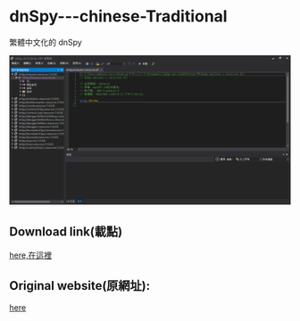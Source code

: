 # dnSpy---chinese-Traditional
繁體中文化的 dnSpy
 
![](./2452.jpg)
## Download link(載點)
  
  [here,在這裡](https://1drv.ms/u/s!AuCeI3Rb0vNfaRtAtal7EbWaVjk?e=XVbvXR)


## Original website(原網址): 

   [here](https://github.com/dnSpy/dnSpy)
